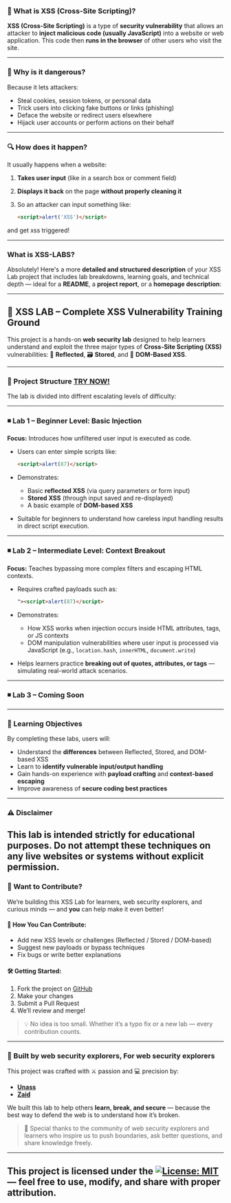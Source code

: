 ### 🧠 What is XSS (Cross-Site Scripting)?

**XSS (Cross-Site Scripting)** is a type of **security vulnerability** that allows an attacker to **inject malicious code (usually JavaScript)** into a website or web application. This code then **runs in the browser** of other users who visit the site.

---

### 🧨 Why is it dangerous?

Because it lets attackers:

* Steal cookies, session tokens, or personal data
* Trick users into clicking fake buttons or links (phishing)
* Deface the website or redirect users elsewhere
* Hijack user accounts or perform actions on their behalf

---

### 🔍 How does it happen?

It usually happens when a website:

1. **Takes user input** (like in a search box or comment field)
2. **Displays it back** on the page **without properly cleaning it**
3. So an attacker can input something like:

   ```html
   <script>alert('XSS')</script>
   ```
   
and get xss triggered!

---
### What is **XSS-LABS**?
Absolutely! Here's a more **detailed and structured description** of your XSS Lab project that includes lab breakdowns, learning goals, and technical depth — ideal for a **README**, a **project report**, or a **homepage description**:

---

## 🧪 XSS LAB – Complete XSS Vulnerability Training Ground

This project is a hands-on **web security lab** designed to help learners understand and exploit the three major types of **Cross-Site Scripting (XSS)** vulnerabilities:
🔁 **Reflected**, 🗃️ **Stored**, and 🧠 **DOM-Based XSS**.

---

### 🚀 Project Structure [TRY NOW!](https://povzayd.github.io/XSS-LABS)

The lab is divided into diffrent escalating levels of difficulty:

---

### ◾ Lab 1 – Beginner Level: Basic Injection

**Focus:** Introduces how unfiltered user input is executed as code.

* Users can enter simple scripts like:

  ```html
  <script>alert(87)</script>
  ```
* Demonstrates:

  * Basic **reflected XSS** (via query parameters or form input)
  * **Stored XSS** (through input saved and re-displayed)
  * A basic example of **DOM-based XSS**
* Suitable for beginners to understand how careless input handling results in direct script execution.

---

### ◾ Lab 2 – Intermediate Level: Context Breakout

**Focus:** Teaches bypassing more complex filters and escaping HTML contexts.

* Requires crafted payloads such as:

  ```html
  "><script>alert(87)</script>
  ```
* Demonstrates:

  * How XSS works when injection occurs inside HTML attributes, tags, or JS contexts
  * DOM manipulation vulnerabilities where user input is processed via JavaScript (e.g., `location.hash`, `innerHTML`, `document.write`)
* Helps learners practice **breaking out of quotes, attributes, or tags** — simulating real-world attack scenarios.

---
### ◾ Lab 3 – Coming Soon
---
### 🎯 Learning Objectives

By completing these labs, users will:

* Understand the **differences** between Reflected, Stored, and DOM-based XSS
* Learn to **identify vulnerable input/output handling**
* Gain hands-on experience with **payload crafting** and **context-based escaping**
* Improve awareness of **secure coding best practices**
---
### ⚠️ Disclaimer

This lab is intended **strictly for educational purposes**.
Do not attempt these techniques on any live websites or systems without **explicit permission**.
---
### 🤝 Want to Contribute?

We’re building this XSS Lab for learners, web security explorers, and curious minds — and **you** can help make it even better!

#### 🔧 How You Can Contribute:

* Add new XSS levels or challenges (Reflected / Stored / DOM-based)
* Suggest new payloads or bypass techniques
* Fix bugs or write better explanations

#### 🛠️ Getting Started:

1. Fork the project on [GitHub](https://github.com/povzayd/XSS-LABS)
2. Make your changes
3. Submit a Pull Request
4. We’ll review and merge!

> 💡 No idea is too small. Whether it’s a typo fix or a new lab — every contribution counts.
---
### 👾 Built by web security explorers, For web security explorers

This project was crafted with ⚔️ passion and 💻 precision by:

* **[Unass](https://github.com/una55)**                                                                                                                                              
* **[Zaid](https://github.com/povzayd)**                                                                                                                                                                                                             

We built this lab to help others **learn, break, and secure** — because the best way to defend the web is to understand how it’s broken.

> 🙏 Special thanks to the community of web security explorers and learners who inspire us to push boundaries, ask better questions, and share knowledge freely.
<!------completed readme file rn!! all good till now?>>>>>-------->

---
This project is licensed under the [![License: MIT](https://img.shields.io/badge/License-MIT-yellow.svg)](./LICENSE) — feel free to use, modify, and share with proper attribution.
---
